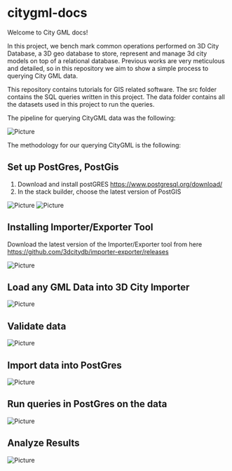 # citygml-docs

Welcome to City GML docs! 

In this project, we bench mark common operations performed on 3D City Database, a 3D geo database to store, represent 
and manage 3d city models on top of a relational database. Previous works are very meticulous and detailed, so in this repository we aim to show a simple process to querying City GML data. 

This repository contains tutorials for GIS related software. The src folder contains the SQL queries written in this project. The data folder contains all the datasets used in this project to run the queries.

The pipeline for querying CityGML data was the following: 

![Picture](https://github.com/readysetgit24/citygml-docs/blob/main/pictures/pipelie_photo.PNG)

The methodology for our querying CityGML is the following: 

## Set up PostGres, PostGis
1. Download and install postGRES https://www.postgresql.org/download/
2. In the stack builder, choose the latest version of PostGIS

![Picture](https://github.com/readysetgit24/citygml-docs/blob/main/pictures/set_up_post_gres.PNG)
![Picture](https://github.com/readysetgit24/citygml-docs/blob/main/pictures/extension2.PNG)


## Installing Importer/Exporter Tool
Download the latest version of the Importer/Exporter tool from here https://github.com/3dcitydb/importer-exporter/releases


![Picture](https://github.com/readysetgit24/citygml-docs/blob/main/pictures/extension2.PNG)

## Load any GML Data into 3D City Importer


![Picture](https://github.com/readysetgit24/citygml-docs/blob/main/pictures/load_anycity_gml_data.PNG)


## Validate data

![Picture](https://github.com/readysetgit24/citygml-docs/blob/main/pictures/validate_data.PNG)

## Import data into PostGres

![Picture](https://github.com/readysetgit24/citygml-docs/blob/main/pictures/importing_data_set.PNG)

## Run queries in PostGres on the data 

![Picture](https://github.com/readysetgit24/citygml-docs/blob/main/pictures/run_post_gres_queries.PNG)

## Analyze Results


![Picture](https://github.com/readysetgit24/citygml-docs/blob/main/pictures/results.PNG)

